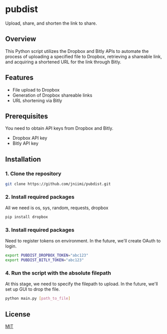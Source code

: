 # pubdist
Upload, share, and shorten the link to share.

## Overview
This Python script utilizes the Dropbox and Bitly APIs to automate the process of uploading a specified file to Dropbox, retrieving a shareable link, and acquiring a shortened URL for the link through Bitly.

## Features
- File upload to Dropbox
- Generation of Dropbox shareable links
- URL shortening via Bitly

## Prerequisites
You need to obtain API keys from Dropbox and Bitly.
- Dropbox API key
- Bitly API key

## Installation
### 1. Clone the repository
```bash
git clone https://github.com/jniimi/pubdist.git
```
### 2. Install required packages
All we need is os, sys, random, requests, dropbox
```bash
pip install dropbox
```

### 3. Install required packages
Need to register tokens on environment. In the future, we'll create OAuth to login.
```bash
export PUBDIST_DROPBOX_TOKEN="abc123"
export PUBDIST_BITLY_TOKEN="abc123"
```

### 4. Run the script with the absolute filepath
At this stage, we need to specify the filepath to upload. In the future, we'll set up GUI to drop the file.
```bash
python main.py [path_to_file]
```

## License
[MIT](https://choosealicense.com/licenses/mit/)